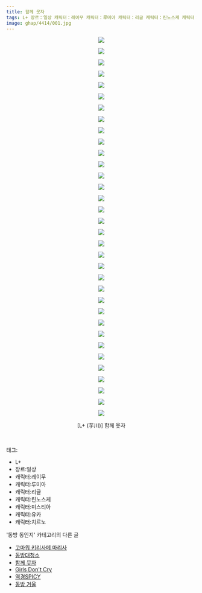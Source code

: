 ```yaml
---
title: 함께 웃자
tags: L+ 장르：일상 캐릭터：레이무 캐릭터：루미아 캐릭터：리글 캐릭터：린노스케 캐릭터：미스티아 캐릭터：유카 캐릭터：치르노 芋川 동방_동인지
image: ghap/4414/001.jpg
---
```

<div class="article">
<p style="text-align: center; clear: none; float: none;"><img src="{{ site.nasurl }}/ghap/4414/001.jpg"/></p>
<p style="text-align: center; clear: none; float: none;"><img src="{{ site.nasurl }}/ghap/4414/002.jpg"/></p>
<p style="text-align: center; clear: none; float: none;"><img src="{{ site.nasurl }}/ghap/4414/003.jpg"/></p>
<p style="text-align: center; clear: none; float: none;"><img src="{{ site.nasurl }}/ghap/4414/004.jpg"/></p>
<p style="text-align: center; clear: none; float: none;"><img src="{{ site.nasurl }}/ghap/4414/005.jpg"/></p>
<p style="text-align: center; clear: none; float: none;"><img src="{{ site.nasurl }}/ghap/4414/006.jpg"/></p>
<p style="text-align: center; clear: none; float: none;"><img src="{{ site.nasurl }}/ghap/4414/007.jpg"/></p>
<p style="text-align: center; clear: none; float: none;"><img src="{{ site.nasurl }}/ghap/4414/008.jpg"/></p>
<p style="text-align: center; clear: none; float: none;"><img src="{{ site.nasurl }}/ghap/4414/009.jpg"/></p>
<p style="text-align: center; clear: none; float: none;"><img src="{{ site.nasurl }}/ghap/4414/010.jpg"/></p>
<p style="text-align: center; clear: none; float: none;"><img src="{{ site.nasurl }}/ghap/4414/011.jpg"/></p>
<p style="text-align: center; clear: none; float: none;"><img src="{{ site.nasurl }}/ghap/4414/012.jpg"/></p>
<p style="text-align: center; clear: none; float: none;"><img src="{{ site.nasurl }}/ghap/4414/013.jpg"/></p>
<p style="text-align: center; clear: none; float: none;"><img src="{{ site.nasurl }}/ghap/4414/014.jpg"/></p>
<p style="text-align: center; clear: none; float: none;"><img src="{{ site.nasurl }}/ghap/4414/015.jpg"/></p>
<p style="text-align: center; clear: none; float: none;"><img src="{{ site.nasurl }}/ghap/4414/016.jpg"/></p>
<p style="text-align: center; clear: none; float: none;"><img src="{{ site.nasurl }}/ghap/4414/017.jpg"/></p>
<p style="text-align: center; clear: none; float: none;"><img src="{{ site.nasurl }}/ghap/4414/018.jpg"/></p>
<p style="text-align: center; clear: none; float: none;"><img src="{{ site.nasurl }}/ghap/4414/019.jpg"/></p>
<p style="text-align: center; clear: none; float: none;"><img src="{{ site.nasurl }}/ghap/4414/020.jpg"/></p>
<p style="text-align: center; clear: none; float: none;"><img src="{{ site.nasurl }}/ghap/4414/021.jpg"/></p>
<p style="text-align: center; clear: none; float: none;"><img src="{{ site.nasurl }}/ghap/4414/022.jpg"/></p>
<p style="text-align: center; clear: none; float: none;"><img src="{{ site.nasurl }}/ghap/4414/023.jpg"/></p>
<p style="text-align: center; clear: none; float: none;"><img src="{{ site.nasurl }}/ghap/4414/024.jpg"/></p>
<p style="text-align: center; clear: none; float: none;"><img src="{{ site.nasurl }}/ghap/4414/025.jpg"/></p>
<p style="text-align: center; clear: none; float: none;"><img src="{{ site.nasurl }}/ghap/4414/026.jpg"/></p>
<p style="text-align: center; clear: none; float: none;"><img src="{{ site.nasurl }}/ghap/4414/027.jpg"/></p>
<p style="text-align: center; clear: none; float: none;"><img src="{{ site.nasurl }}/ghap/4414/028.jpg"/></p>
<p style="text-align: center; clear: none; float: none;"><img src="{{ site.nasurl }}/ghap/4414/029.jpg"/></p>
<p style="text-align: center; clear: none; float: none;"><img src="{{ site.nasurl }}/ghap/4414/030.jpg"/></p>
<p style="text-align: center; clear: none; float: none;"><img src="{{ site.nasurl }}/ghap/4414/031.jpg"/></p>
<p style="text-align: center; clear: none; float: none;"><img src="{{ site.nasurl }}/ghap/4414/032.jpg"/></p>
<p style="text-align: center; clear: none; float: none;"><img src="{{ site.nasurl }}/ghap/4414/033.jpg"/></p>
<p style="text-align: center; clear: none; float: none;"><img src="{{ site.nasurl }}/ghap/4414/034.jpg"/></p>
<p style="text-align: center; clear: none; float: none;">[L+ (芋川)] 함께 웃자</p>
<p><br/></p>
</div><div class="tagTrail">
<p>태그: </p>
<ul>
<li>L+</li>
<li>장르:일상</li>
<li>캐릭터:레이무</li>
<li>캐릭터:루미아</li>
<li>캐릭터:리글</li>
<li>캐릭터:린노스케</li>
<li>캐릭터:미스티아</li>
<li>캐릭터:유카</li>
<li>캐릭터:치르노</li>
</ul>
</div><div class="another">
<p>'동방 동인지' 카테고리의 다른 글</p>
<ul>
<li><a href="/2018-06-09-ghap_4416">고마워 키리사메 마리사</a></li>
<li><a href="/2018-06-09-ghap_4415">동방대청소</a></li>
<li><a href="/2018-06-09-ghap_4414">함께 웃자</a></li>
<li><a href="/2018-06-09-ghap_4413">Girls Don't Cry</a></li>
<li><a href="/2018-06-09-ghap_4412">역경SPICY</a></li>
<li><a href="/2018-06-09-ghap_4411">동방 겨울</a></li>
</ul>
</div><div class="cb_module cb_fluid">
<div class="cb_wrt cb_profile">
</div><!-- commentList close -->
</div>